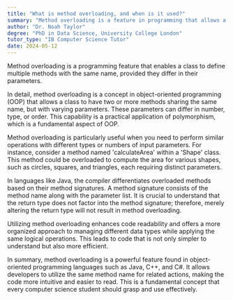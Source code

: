 ```yaml
---
title: "What is method overloading, and when is it used?"
summary: "Method overloading is a feature in programming that allows a class to have multiple methods with the same name but different parameters."
author: "Dr. Noah Taylor"
degree: "PhD in Data Science, University College London"
tutor_type: "IB Computer Science Tutor"
date: 2024-05-12
---
```


Method overloading is a programming feature that enables a class to define multiple methods with the same name, provided they differ in their parameters.

In detail, method overloading is a concept in object-oriented programming (OOP) that allows a class to have two or more methods sharing the same name, but with varying parameters. These parameters can differ in number, type, or order. This capability is a practical application of polymorphism, which is a fundamental aspect of OOP.

Method overloading is particularly useful when you need to perform similar operations with different types or numbers of input parameters. For instance, consider a method named 'calculateArea' within a 'Shape' class. This method could be overloaded to compute the area for various shapes, such as circles, squares, and triangles, each requiring distinct parameters.

In languages like Java, the compiler differentiates overloaded methods based on their method signatures. A method signature consists of the method name along with the parameter list. It is crucial to understand that the return type does not factor into the method signature; therefore, merely altering the return type will not result in method overloading.

Utilizing method overloading enhances code readability and offers a more organized approach to managing different data types while applying the same logical operations. This leads to code that is not only simpler to understand but also more efficient.

In summary, method overloading is a powerful feature found in object-oriented programming languages such as Java, C++, and C#. It allows developers to utilize the same method name for related actions, making the code more intuitive and easier to read. This is a fundamental concept that every computer science student should grasp and use effectively.
    